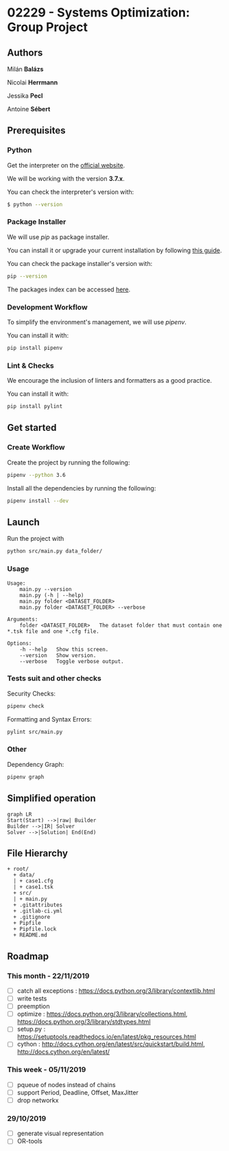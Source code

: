 # 02229 - Systems Optimization: Group Project

## Authors

Milán **Balázs**

Nicolai **Herrmann**

Jessika **Pecl**

Antoine **Sébert**

## Prerequisites

### Python

Get the interpreter on the [official website](https://www.python.org/downloads/).

We will be working with the version **3.7.x**.

You can check the interpreter's version with:
```bash
$ python --version
```

### Package Installer

We will use *pip* as package installer.

You can install it or upgrade your current installation by following [this guide](https://pip.pypa.io/en/stable/installing/).

You can check the package installer's version with:
```bash
pip --version
```

The packages index can be accessed [here](https://pypi.org/).

### Development Workflow

To simplify the environment's management, we will use *pipenv*.

You can install it with:
```bash
pip install pipenv
```

### Lint & Checks

We encourage the inclusion of linters and formatters as a good practice.

You can install it with:
```bash
pip install pylint
```

## Get started

### Create Workflow

Create the project by running the following:
```bash
pipenv --python 3.6
```

Install all the dependencies by running the following:
```bash
pipenv install --dev
```

## Launch

Run the project with
```bash
python src/main.py data_folder/
```

### Usage

```
Usage:
	main.py --version
	main.py (-h | --help)
	main.py folder <DATASET_FOLDER>
	main.py folder <DATASET_FOLDER> --verbose

Arguments:
	folder <DATASET_FOLDER>   The dataset folder that must contain one *.tsk file and one *.cfg file.

Options:
	-h --help	Show this screen.
	--version	Show version.
	--verbose	Toggle verbose output.
```

### Tests suit and other checks

Security Checks:
```bash
pipenv check
```

Formatting and Syntax Errors:
```bash
pylint src/main.py
```

### Other

Dependency Graph:
```bash
pipenv graph
```

## Simplified operation

```mermaid
graph LR
Start(Start) -->|raw| Builder
Builder -->|IR| Solver
Solver -->|Solution| End(End)
```

## File Hierarchy

```
+ root/
  + data/
  | + case1.cfg
  | + case1.tsk
  + src/
  | + main.py
  + .gitattributes
  + .gitlab-ci.yml
  + .gitignore
  + Pipfile
  + Pipfile.lock
  + README.md
```

## Roadmap

### This month - 22/11/2019

- [ ] catch all exceptions : https://docs.python.org/3/library/contextlib.html
- [ ] write tests
- [ ] preemption
- [ ] optimize : https://docs.python.org/3/library/collections.html, https://docs.python.org/3/library/stdtypes.html
- [ ] setup.py : https://setuptools.readthedocs.io/en/latest/pkg_resources.html
- [ ] cython : http://docs.cython.org/en/latest/src/quickstart/build.html, http://docs.cython.org/en/latest/

### This week - 05/11/2019

- [ ] pqueue of nodes instead of chains
- [ ] support Period, Deadline, Offset, MaxJitter
- [ ] drop networkx

### 29/10/2019

- [ ] generate visual representation
- [ ] OR-tools
